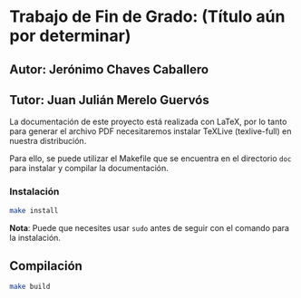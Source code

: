 # Trabajo de Fin de Grado: (Título aún por determinar)

## Autor: Jerónimo Chaves Caballero

## Tutor: Juan Julián Merelo Guervós

La documentación de este proyecto está realizada con LaTeX, por lo tanto para generar el archivo PDF necesitaremos instalar TeXLive (texlive-full) en nuestra distribución.

Para ello, se puede utilizar el Makefile que se encuentra en el directorio `doc` para instalar y compilar la documentación.

### Instalación

``` bash
make install
```

**Nota**: Puede que necesites usar `sudo` antes de seguir con el comando para la instalación.

## Compilación

```bash
make build
```
